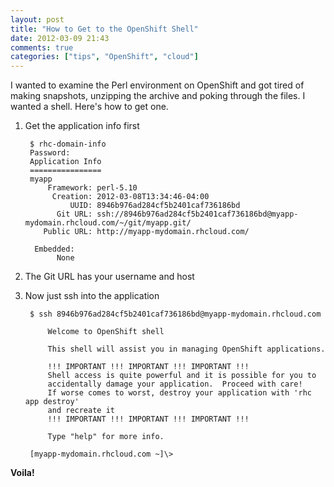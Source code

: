 ```yaml
---
layout: post
title: "How to Get to the OpenShift Shell"
date: 2012-03-09 21:43
comments: true
categories: ["tips", "OpenShift", "cloud"]
---
```


I wanted to examine the Perl environment on OpenShift and got tired of making snapshots,
unzipping the archive and poking through the files. I wanted a shell. Here's how to get one.

1. Get the application info first

        $ rhc-domain-info 
        Password: 
        Application Info
        ================
        myapp
            Framework: perl-5.10
             Creation: 2012-03-08T13:34:46-04:00
                 UUID: 8946b976ad284cf5b2401caf736186bd
              Git URL: ssh://8946b976ad284cf5b2401caf736186bd@myapp-mydomain.rhcloud.com/~/git/myapp.git/
           Public URL: http://myapp-mydomain.rhcloud.com/
        
         Embedded: 
              None

1. The Git URL has your username and host

1. Now just ssh into the application

        $ ssh 8946b976ad284cf5b2401caf736186bd@myapp-mydomain.rhcloud.com
        
            Welcome to OpenShift shell
        
            This shell will assist you in managing OpenShift applications.
        
            !!! IMPORTANT !!! IMPORTANT !!! IMPORTANT !!!
            Shell access is quite powerful and it is possible for you to
            accidentally damage your application.  Proceed with care!
            If worse comes to worst, destroy your application with 'rhc app destroy'
            and recreate it
            !!! IMPORTANT !!! IMPORTANT !!! IMPORTANT !!!
        
            Type "help" for more info.
        
        [myapp-mydomain.rhcloud.com ~]\> 

**Voila!**
